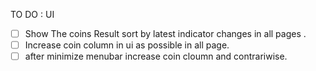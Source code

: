 TO DO :
UI 
- [ ] Show The coins Result sort by latest indicator changes in all pages .
- [ ] Increase coin column in ui as possible in all page. 
- [ ] after minimize menubar  increase coin cloumn and contrariwise.
